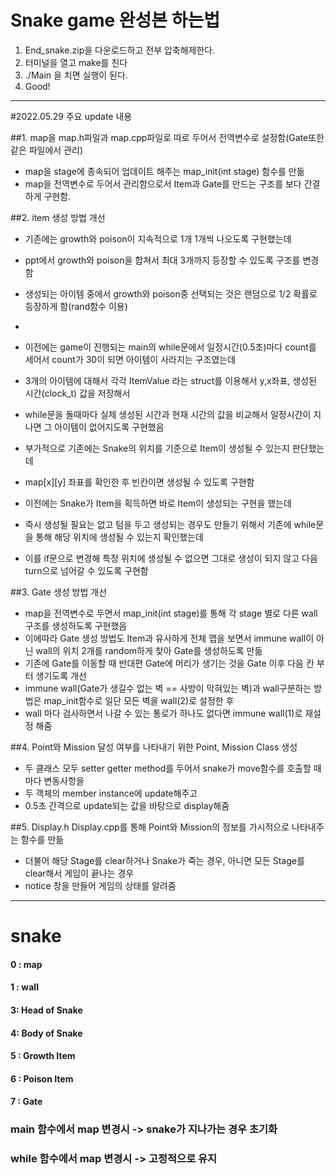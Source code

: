 # Snake game 완성본 하는법

1. End_snake.zip을 다운로드하고 전부 압축해제한다.
2. 터미널을 열고 make를 친다
3. ./Main 을 치면 실행이 된다.
4. Good!




----------------------------
#2022.05.29 주요 update 내용


##1. map을 map.h파일과 map.cpp파일로 따로 두어서 전역변수로 설정함(Gate또한 같은 파일에서 관리)
- map을 stage에 종속되어 업데이트 해주는 map_init(int stage) 함수를 만듦
- map을 전역변수로 두어서 관리함으로서 Item과 Gate를 만드는 구조를 보다 간결하게 구현함.




##2. item 생성 방법 개선
- 기존에는 growth와 poison이 지속적으로 1개 1개씩 나오도록 구현했는데
- ppt에서 growth와 poison을 합쳐서 최대 3개까지 등장할 수 있도록 구조를 변경함
- 생성되는 아이템 중에서 growth와 poison중 선택되는 것은 랜덤으로 1/2 확률로 등장하게 함(rand함수 이용)
- 
- 이전에는 game이 진행되는 main의 while문에서 일정시간(0.5초)마다 count를 세어서 count가 30이 되면 아이템이 사라지는 구조였는데
- 3개의 아이템에 대해서 각각 ItemValue 라는 struct를 이용해서 y,x좌표, 생성된 시간(clock_t) 값을 저장해서
- while문을 돌때마다 실제 생성된 시간과 현재 시간의 값을 비교해서 일정시간이 지나면 그 아이템이 없어지도록 구현했음
- 부가적으로 기존에는 Snake의 위치를 기준으로 Item이 생성될 수 있는지 판단했는데
- map[x][y] 좌표를 확인한 후 빈칸이면 생성될 수 있도록 구현함

- 이전에는 Snake가 Item을 획득하면 바로 Item이 생성되는 구현을 했는데
- 즉시 생성될 필요는 없고 텀을 두고 생성되는 경우도 만들기 위해서 기존에 while문을 통해 해당 위치에 생성될 수 있는지 확인했는데
- 이를 if문으로 변경해 특정 위치에 생성될 수 없으면 그대로 생성이 되지 않고 다음 turn으로 넘어갈 수 있도록 구현함





##3. Gate 생성 방법 개선
- map을 전역변수로 두면서 map_init(int stage)를 통해 각 stage 별로 다른 wall 구조를 생성하도록 구현했음
- 이에따라 Gate 생성 방법도 Item과 유사하게 전체 맵을 보면서 immune wall이 아닌 wall의 위치 2개를 random하게 찾아 Gate를 생성하도록 만듦
- 기존에 Gate를 이동할 때 반대편 Gate에 머리가 생기는 것을 Gate 이후 다음 칸 부터 생기도록 개선
- immune wall(Gate가 생길수 없는 벽 == 사방이 막혀있는 벽)과 wall구분하는 방법은 map_init함수로 일단 모든 벽을 wall(2)로 설정한 후
- wall 마다 검사하면서 나갈 수 있는 통로가 하나도 없다면 immune wall(1)로 재설정 해줌




##4. Point와 Mission 달성 여부를 나타내기 위한 Point, Mission Class 생성
- 두 클래스 모두 setter getter method를 두어서 snake가 move함수를 호출할 때마다 변동사항을
- 두 객체의 member instance에 update해주고
- 0.5초 간격으로 update되는 값을 바탕으로 display해줌




##5. Display.h Display.cpp를 통해 Point와 Mission의 정보를 가시적으로 나타내주는 함수를 만듦
- 더불어 해당 Stage를 clear하거나 Snake가 죽는 경우, 아니면 모든 Stage를 clear해서 게임이 끝나는 경우
- notice 창을 만들어 게임의 상태를 알려줌





------------------------------------------------------------------------------------------------


# snake

#### 0 : map

#### 1 : wall

#### 3: Head of Snake

#### 4: Body of Snake

#### 5 : Growth Item

#### 6 : Poison Item

#### 7 : Gate

### main 함수에서 map 변경시 -> snake가 지나가는 경우 초기화

### while 함수에서 map 변경시 -> 고정적으로 유지
